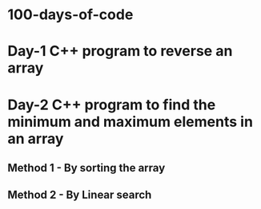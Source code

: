 # 100-days-of-code

# Day-1 C++ program to reverse an array

# Day-2 C++ program to find the minimum and maximum elements in an array
##     Method 1 - By sorting the array 
##     Method 2 - By Linear search
